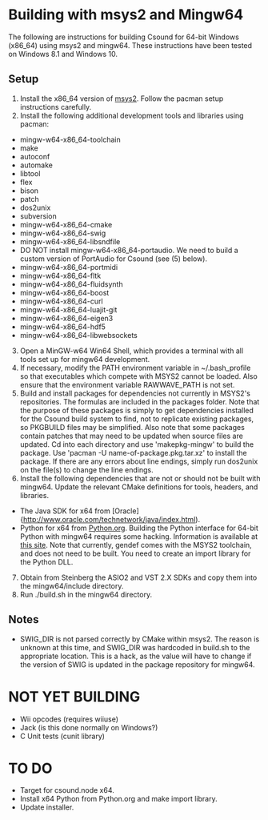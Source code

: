 # Building with msys2 and Mingw64

The following are instructions for building Csound for 64-bit Windows (x86_64) using msys2 and mingw64. These instructions have been tested on Windows 8.1 and Windows 10.

## Setup

1. Install the x86_64 version of [msys2](http://msys2.github.io/). Follow the pacman setup instructions carefully.
2. Install the following additional development tools and libraries using pacman:
  * mingw-w64-x86_64-toolchain
  * make
  * autoconf
  * automake
  * libtool
  * flex
  * bison
  * patch
  * dos2unix
  * subversion
  * mingw-w64-x86_64-cmake
  * mingw-w64-x86_64-swig
  * mingw-w64-x86_64-libsndfile
  * DO NOT install mingw-w64-x86_64-portaudio. We need to build a custom version of PortAudio for Csound (see (5) below).
  * mingw-w64-x86_64-portmidi
  * mingw-w64-x86_64-fltk
  * mingw-w64-x86_64-fluidsynth
  * mingw-w64-x86_64-boost
  * mingw-w64-x86_64-curl
  * mingw-w64-x86_64-luajit-git
  * mingw-w64-x86_64-eigen3
  * mingw-w64-x86_64-hdf5
  * mingw-w64-x86_64-libwebsockets
3. Open a MinGW-w64 Win64 Shell, which provides a terminal with all tools set up for mingw64 development.
4. If necessary, modify the PATH environment variable in ~/.bash_profile so that executables which compete with MSYS2 cannot be loaded. Also ensure that the environment variable RAWWAVE_PATH is not set.
5. Build and install packages for dependencies not currently in MSYS2's repositories. The formulas are included in the packages folder. Note that the purpose of these packages is simply to get dependencies installed for the Csound build system to find, not to replicate existing packages, so PKGBUILD files may be simplified. Also note that some packages contain patches that may need to be updated when source files are updated. Cd into each directory and use 'makepkg-mingw' to build the package. Use 'pacman -U name-of-package.pkg.tar.xz' to install the package. If there are any errors about line endings, simply run dos2unix on the file(s) to change the line endings.
6. Install the following dependencies that are not or should not be built with mingw64. Update the relevant CMake definitions for tools, headers, and libraries.
  * The Java SDK for x64 from [Oracle]{http://www.oracle.com/technetwork/java/index.html).
  * Python for x64 from [Python.org](https://www.python.org/). Building the Python interface for 64-bit Python with mingw64 requires some hacking. Information is available at [this site](http://ascend4.org/Setting_up_a_MinGW-w64_build_environment). Note that currently, gendef comes with the MSYS2 toolchain, and does not need to be built. You need to create an import library for the Python DLL.
7. Obtain from Steinberg the ASIO2 and VST 2.X SDKs and copy them into the mingw64/include directory.
7. Run ./build.sh in the mingw64 directory.

## Notes

* SWIG_DIR is not parsed correctly by CMake within msys2.  The reason is unknown at this time, and SWIG_DIR was hardcoded in build.sh to the appropriate location.  This is a hack, as the value will have to change if the version of SWIG is updated in the package repository for mingw64.

# NOT YET BUILDING

* Wii opcodes (requires wiiuse)
* Jack (is this done normally on Windows?)
* C Unit tests (cunit library)

# TO DO

* Target for csound.node x64.
* Install x64 Python from Python.org and make import library.
* Update installer.
